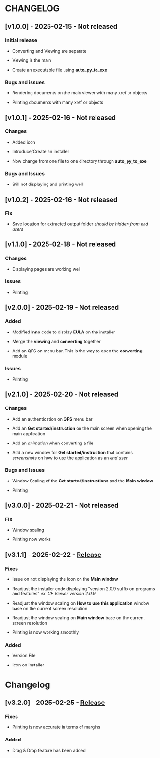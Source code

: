 # CHANGELOG

## [v1.0.0] - 2025-02-15 - Not released

### Initial release

- Converting and Viewing are separate

- Viewing is the main 

- Create an executable file using **auto_py_to_exe**

### Bugs and issues

- Rendering documents on the main viewer with many xref or objects

- Printing documents with many xref or objects

## [v1.0.1] - 2025-02-16 - Not released

### Changes

- Added icon

- Introduce/Create an installer

- Now change from one file to one directory through **auto_py_to_exe**

### Bugs and Issues

- Still not displaying and printing well

## [v1.0.2] - 2025-02-16 - Not released

### Fix

- Save location for extracted output folder _should be hidden from end users_

## [v1.1.0] - 2025-02-18 - Not released

### Changes

- Displaying pages are working well

### Issues

- Printing

## [v2.0.0] - 2025-02-19 - Not released

### Added

- Modified **Inno** code to display **EULA** on the installer

- Merge the **viewing** and **converting** together

- Add an QFS on menu bar. This is the way to open the **converting** module

### Issues

- Printing

## [v2.1.0] - 2025-02-20 - Not released

### Changes

- Add an authentication on **QFS** menu bar

- Add an **Get started/instruction** on the main screen when opening the main application

- Add an _animation_ when converting a file

- Add a new window for **Get started/instruction** that contains _screenshots_ on how to use the application as an _end user_

### Bugs and Issues

- Window Scaling of the **Get started/instructions** and the **Main window**

- Printing

## [v3.0.0] - 2025-02-21 - Not released

### FIx

- Window scaling

- Printing now works

## [v3.1.1] - 2025-02-22 - [Release](https://github.com/Ndkorr/TMIAPP/releases/tag/v3.1.1)

### Fixes

- Issue on not displaying the icon on the **Main window**

- Readjust the installer code displaying "version 2.0.9 suffix on programs and features" _ex. CF Viewer version 2.0.9_ 

- Readjust the window scaling on **How to use this application** window base on the current screen resolution

- Readjust the window scaling on **Main window** base on the current screen resolution

- Printing is now working smoothly

### Added

- Version File

- Icon on installer

# Changelog #

## [v3.2.0] - 2025-02-25 - [Release](https://github.com/Ndkorr/TMIAPP/releases/tag/v3.2.0)

### Fixes

- Printing is now accurate in terms of margins

### Added

- Drag & Drop feature has been added
